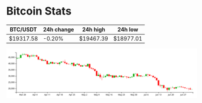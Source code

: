 # Bitcoin Stats

BTC/USDT|24h change|24h high|24h low|
|---|---|---|---|
|$19317.58|-0.20%|$19467.39|$18977.01|

<img src="./chart.svg">
